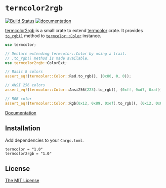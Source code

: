 `termcolor2rgb`
===============
[![Build Status][travis-badge]][travis-ci]
[![documentation][doc-badge]][doc]

[termcolor2rgb][crate] is a small crate to extend [termcolor](https://crates.io/crates/termcolor) crate.
It provides [`to_rgb()`]() method to [`termcolor::Color`](https://docs.rs/termcolor/1.0.4/termcolor/enum.Color.html) instance.

```rust
use termcolor;

// Declare extending termcolor::Color by using a trait.
// .to_rgb() method is made available.
use termcolor2rgb::ColorExt;

// Basic 8 colors
assert_eq!(termcolor::Color::Red.to_rgb(), (0x80, 0, 0));

// ANSI 256 colors
assert_eq!(termcolor::Color::Ansi256(223).to_rgb(), (0xff, 0xd7, 0xaf));

// RGB color
assert_eq!(termcolor::Color::Rgb(0x12, 0x89, 0xef).to_rgb(), (0x12, 0x89, 0xef));
```

[Documentation][doc]

## Installation

Add dependencies to your `Cargo.toml`.

```
termcolor = "1.0"
termcolor2rgb = "1.0"
```

## License

[The MIT License](LICENSE.txt)

[crate]: https://crates.io/crates/termcolor2rgb
[travis-badge]: https://travis-ci.org/rhysd/termcolor2rgb.svg?branch=master
[travis-ci]: https://travis-ci.org/rhysd/termcolor2rgb
[doc-badge]: https://docs.rs/termcolor2rgb/badge.svg
[doc]: https://docs.rs/termcolor2rgb
